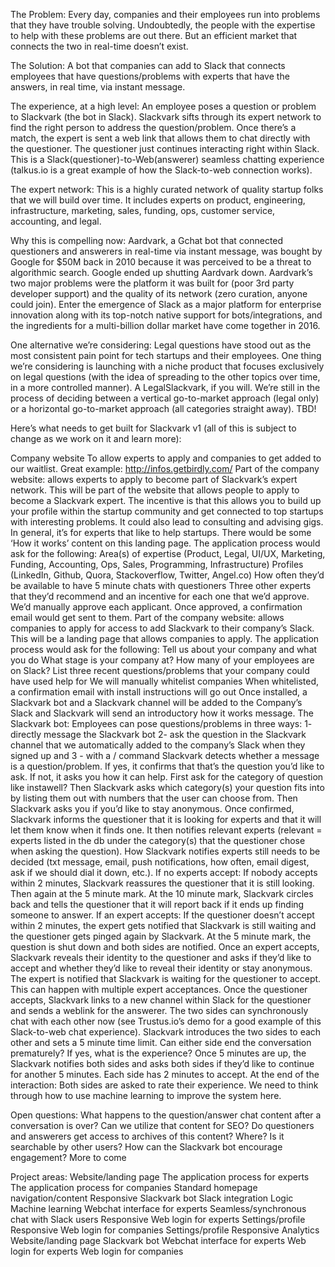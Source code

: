 The Problem: Every day, companies and their employees run into problems that they have trouble solving. Undoubtedly, the people with the expertise to help with these problems are out there. But an efficient market that connects the two in real-time doesn’t exist.

The Solution: A bot that companies can add to Slack that connects employees that have questions/problems with experts that have the answers, in real time, via instant message.

The experience, at a high level:
An employee poses a question or problem to Slackvark (the bot in Slack).
Slackvark sifts through its expert network to find the right person to address the question/problem.
Once there’s a match, the expert is sent a web link that allows them to chat directly with the questioner. The questioner just continues interacting right within Slack. This is a Slack(questioner)-to-Web(answerer) seamless chatting experience (talkus.io is a great example of how the Slack-to-web connection works).

The expert network: This is a highly curated network of quality startup folks that we will build over time. It includes experts on product, engineering, infrastructure, marketing, sales, funding, ops, customer service, accounting, and legal.

Why this is compelling now: Aardvark, a Gchat bot that connected questioners and answerers in real-time via instant message, was bought by Google for $50M back in 2010 because it was perceived to be a threat to algorithmic search. Google ended up shutting Aardvark down. Aardvark’s two major problems were the platform it was built for (poor 3rd party developer support) and the quality of its network (zero curation, anyone could join). Enter the emergence of Slack as a major platform for enterprise innovation along with its top-notch native support for bots/integrations, and the ingredients for a multi-billion dollar market have come together in 2016.

One alternative we’re considering: Legal questions have stood out as the most consistent pain point for tech startups and their employees. One thing we’re considering is launching with a niche product that focuses exclusively on legal questions (with the idea of spreading to the other topics over time, in a more controlled manner). A LegalSlackvark, if you will. We’re still in the process of deciding between a vertical go-to-market approach (legal only) or a horizontal go-to-market approach (all categories straight away). TBD!

Here’s what needs to get built for Slackvark v1 (all of this is subject to change as we work on it and learn more):

Company website
To allow experts to apply and companies to get added to our waitlist.
Great example: http://infos.getbirdly.com/
Part of the company website: allows experts to apply to become part of Slackvark’s expert network.
This will be part of the website that allows people to apply to become a Slackvark expert.
The incentive is that this allows you to build up your profile within the startup community and get connected to top startups with interesting problems. It could also lead to consulting and advising gigs. In general, it’s for experts that like to help startups.
There would be some ‘How it works’ content on this landing page.
The application process would ask for the following:
Area(s) of expertise (Product, Legal, UI/UX, Marketing, Funding, Accounting, Ops, Sales, Programming, Infrastructure)
Profiles (LinkedIn, Github, Quora, Stackoverflow, Twitter, Angel.co)
How often they’d be available to have 5 minute chats with questioners
Three other experts that they’d recommend and an incentive for each one that we’d approve.
We’d manually approve each applicant.
Once approved, a confirmation email would get sent to them.
Part of the company website: allows companies to apply for access to add Slackvark to their company’s Slack.
This will be a landing page that allows companies to apply.
The application process would ask for the following:
Tell us about your company and what you do
What stage is your company at?
How many of your employees are on Slack?
List three recent questions/problems that your company could have used help for
We will manually whitelist companies
When whitelisted, a confirmation email with install instructions will go out
Once installed, a Slackvark bot and a Slackvark channel will be added to the Company’s Slack and Slackvark will send an introductory how it works message.
The Slackvark bot:
Employees can pose questions/problems in three ways: 1- directly message the Slackvark bot 2- ask the question in the Slackvark channel that we automatically added to the company’s Slack when they signed up and 3 - with a / command
Slackvark detects whether a message is a question/problem. If yes, it confirms that that’s the question you’d like to ask. If not, it asks you how it can help.
First ask for the category of question like instawell?
Then Slackvark asks which category(s) your question fits into by listing them out with numbers that the user can choose from.
Then Slackvark asks you if you’d like to stay anonymous.
Once confirmed, Slackvark informs the questioner that it is looking for experts and that it will let them know when it finds one. It then notifies relevant experts (relevant = experts listed in the db under the category(s) that the questioner chose when asking the question).
How Slackvark notifies experts still needs to be decided (txt message, email, push notifications, how often, email digest, ask if we should dial it down, etc.).
If no experts accept:
If nobody accepts within 2 minutes, Slackvark reassures the questioner that it is still looking. Then again at the 5 minute mark.
At the 10 minute mark, Slackvark circles back and tells the questioner that it will report back if it ends up finding someone to answer.
If an expert accepts:
If the questioner doesn’t accept within 2 minutes, the expert gets notified that Slackvark is still waiting and the questioner gets pinged again by Slackvark. At the 5 minute mark, the question is shut down and both sides are notified.
Once an expert accepts, Slackvark reveals their identity to the questioner and asks if they’d like to accept and whether they’d like to reveal their identity or stay anonymous. The expert is notified that Slackvark is waiting for the questioner to accept.
This can happen with multiple expert acceptances.
Once the questioner accepts, Slackvark links to a new channel within Slack for the questioner and sends a weblink for the answerer. The two sides can synchronously chat with each other now (see Trustus.io’s demo for a good example of this Slack-to-web chat experience). Slackvark introduces the two sides to each other and sets a 5 minute time limit.
Can either side end the conversation prematurely? If yes, what is the experience?
Once 5 minutes are up, the Slackvark notifies both sides and asks both sides if they’d like to continue for another 5 minutes. Each side has 2 minutes to accept.
At the end of the interaction: 
Both sides are asked to rate their experience.
We need to think through how to use machine learning to improve the system here.

Open questions:
What happens to the question/answer chat content after a conversation is over?
Can we utilize that content for SEO?
Do questioners and answerers get access to archives of this content? Where?
Is it searchable by other users?
How can the Slackvark bot encourage engagement?
More to come

Project areas:
Website/landing page
The application process for experts
The application process for companies
Standard homepage navigation/content
Responsive
Slackvark bot
Slack integration
Logic
Machine learning
Webchat interface for experts
Seamless/synchronous chat with Slack users
Responsive
Web login for experts
Settings/profile
Responsive
Web login for companies
Settings/profile
Responsive
Analytics
Website/landing page 
Slackvark bot
Webchat interface for experts
Web login for experts
Web login for companies


